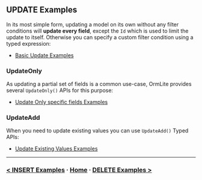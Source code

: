 ## UPDATE Examples

In its most simple form, updating a model on its own without any filter conditions will 
**update every field**, except the `Id` which is used to limit the update to itself. 
Otherwise you can specify a custom filter condition using a typed expression:

 - [Basic Update Examples](#doc=update-examples.md&gist=974a093d0b5f68ba9c3801c72bf37778)

### UpdateOnly

As updating a partial set of fields is a common use-case, OrmLite provides several `UpdateOnly()` APIs for this purpose:

 - [Update Only specific fields Examples](#doc=update-examples.md&gist=36b8e0fcde41d8949b7ff67fef54f7ea)

### UpdateAdd

When you need to update existing values you can use `UpdateAdd()` Typed APIs:

 - [Update Existing Values Examples](#doc=update-examples.md&gist=6530acd18823bb037fe668f6dce67d0e)

---

### [< INSERT Examples](#doc=insert-examples.md&gist=f9d55e68175169a5568ecef22d14921d) · [Home](#doc=index.md) · [DELETE Examples >](#doc=delete-examples.md&gist=2094c4cfd41c709241c8647b39be0b10)
